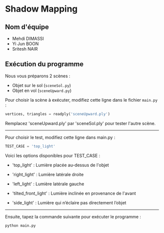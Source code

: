 # Shadow Mapping

## Nom d'équipe
- Mehdi DIMASSI
- Yi Jun BOON
- Sritesh NAIR

## Exécution du programme
Nous vous préparons 2 scènes :
- Objet sur le sol (`sceneSol.py`)
- Objet en vol (`sceneUpward.py`)

Pour choisir la scène à exécuter, modifiez cette ligne dans le fichier `main.py` :
```python
vertices, triangles = readply('sceneUpward.ply')
```

Remplacez 'sceneUpward.ply' par 'sceneSol.ply' pour tester l'autre scène.

-------

Pour choisir le test, modifiez cette ligne dans main.py :
```python
TEST_CASE = 'top_light'
```
Voici les options disponibles pour TEST_CASE :

- 'top_light' : Lumière placée au-dessus de l'objet

- 'right_light' : Lumière latérale droite

- 'left_light' : Lumière latérale gauche

- 'tilted_front_light' : Lumière inclinée en provenance de l'avant

- 'side_light' : Lumière qui n’éclaire pas directement l’objet

-------

Ensuite, tapez la commande suivante pour exécuter le programme :
```python
python main.py
```